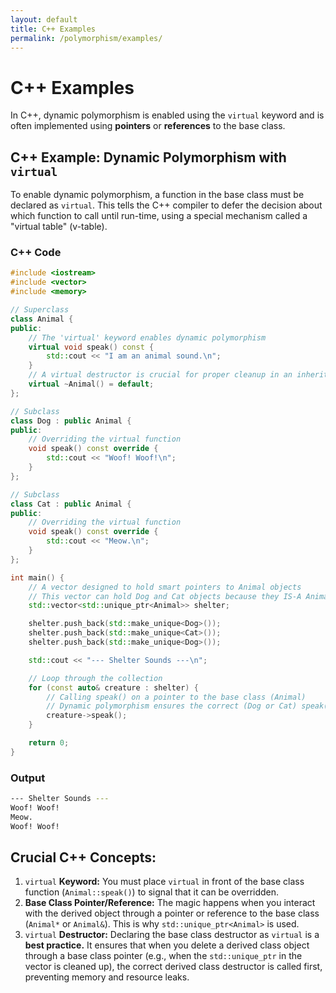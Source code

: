 ```yaml
---
layout: default
title: C++ Examples
permalink: /polymorphism/examples/
---
```


# C++ Examples

In C++, dynamic polymorphism is enabled using the `virtual` keyword and is often implemented using **pointers** or **references** to the base class.

## C++ Example: Dynamic Polymorphism with `virtual`

To enable dynamic polymorphism, a function in the base class must be declared as `virtual`. This tells the C++ compiler to defer the decision about which function to call until run-time, using a special mechanism called a "virtual table" (v-table).

### C++ Code

```C++
#include <iostream>
#include <vector>
#include <memory>

// Superclass
class Animal {
public:
    // The 'virtual' keyword enables dynamic polymorphism
    virtual void speak() const {
        std::cout << "I am an animal sound.\n";
    }
    // A virtual destructor is crucial for proper cleanup in an inheritance hierarchy
    virtual ~Animal() = default;
};

// Subclass
class Dog : public Animal {
public:
    // Overriding the virtual function
    void speak() const override {
        std::cout << "Woof! Woof!\n";
    }
};

// Subclass
class Cat : public Animal {
public:
    // Overriding the virtual function
    void speak() const override {
        std::cout << "Meow.\n";
    }
};

int main() {
    // A vector designed to hold smart pointers to Animal objects
    // This vector can hold Dog and Cat objects because they IS-A Animal
    std::vector<std::unique_ptr<Animal>> shelter;

    shelter.push_back(std::make_unique<Dog>());
    shelter.push_back(std::make_unique<Cat>());
    shelter.push_back(std::make_unique<Dog>());

    std::cout << "--- Shelter Sounds ---\n";

    // Loop through the collection
    for (const auto& creature : shelter) {
        // Calling speak() on a pointer to the base class (Animal)
        // Dynamic polymorphism ensures the correct (Dog or Cat) speak() is called.
        creature->speak();
    }

    return 0;
}
```

### Output

```bash
--- Shelter Sounds ---
Woof! Woof!
Meow.
Woof! Woof!
```

## Crucial C++ Concepts:

1. `virtual` **Keyword:** You must place `virtual` in front of the base class function (`Animal::speak()`) to signal that it can be overridden.
2. **Base Class Pointer/Reference:** The magic happens when you interact with the derived object through a pointer or reference to the base class (`Animal*` or `Animal&`). This is why `std::unique_ptr<Animal>` is used.
3. `virtual` **Destructor:** Declaring the base class destructor as `virtual` is a **best practice.** It ensures that when you delete a derived class object through a base class pointer (e.g., when the `std::unique_ptr` in the vector is cleaned up), the correct derived class destructor is called first, preventing memory and resource leaks.

